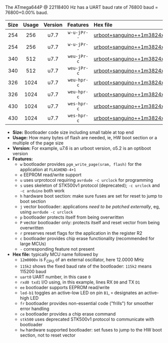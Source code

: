 The ATmega644P @ 22118400 Hz has a UART baud rate of 76800 baud = 76800+0.00% baud.

|Size|Usage|Version|Features|Hex file|
|:-:|:-:|:-:|:-:|:--|
|254|256|u7.7|`w-u-jPr--`|[urboot+sanguino++1m3824x++++4k8_uart0_rxd0_txd1_led+b0_fr.hex](https://raw.githubusercontent.com/stefanrueger/urboot.hex/main/boards/sanguino/external_oscillator/fcpu++1m3824_Hz/br++++4k8_bps/urboot+sanguino++1m3824x++++4k8_uart0_rxd0_txd1_led+b0_fr.hex)|
|254|256|u7.7|`w-u-jPr--`|[urboot+sanguino++1m3824x++++4k8_uart1_rxd2_txd3_led+b0_fr.hex](https://raw.githubusercontent.com/stefanrueger/urboot.hex/main/boards/sanguino/external_oscillator/fcpu++1m3824_Hz/br++++4k8_bps/urboot+sanguino++1m3824x++++4k8_uart1_rxd2_txd3_led+b0_fr.hex)|
|340|512|u7.7|`weu-jPr-c`|[urboot+sanguino++1m3824x++++4k8_uart0_rxd0_txd1_ee_led+b0_fr_ce.hex](https://raw.githubusercontent.com/stefanrueger/urboot.hex/main/boards/sanguino/external_oscillator/fcpu++1m3824_Hz/br++++4k8_bps/urboot+sanguino++1m3824x++++4k8_uart0_rxd0_txd1_ee_led+b0_fr_ce.hex)|
|340|512|u7.7|`weu-jPr-c`|[urboot+sanguino++1m3824x++++4k8_uart1_rxd2_txd3_ee_led+b0_fr_ce.hex](https://raw.githubusercontent.com/stefanrueger/urboot.hex/main/boards/sanguino/external_oscillator/fcpu++1m3824_Hz/br++++4k8_bps/urboot+sanguino++1m3824x++++4k8_uart1_rxd2_txd3_ee_led+b0_fr_ce.hex)|
|326|1024|u7.7|`weu-hpr-c`|[urboot+sanguino++1m3824x++++4k8_uart0_rxd0_txd1_ee_led+b0_fr_ce_hw.hex](https://raw.githubusercontent.com/stefanrueger/urboot.hex/main/boards/sanguino/external_oscillator/fcpu++1m3824_Hz/br++++4k8_bps/urboot+sanguino++1m3824x++++4k8_uart0_rxd0_txd1_ee_led+b0_fr_ce_hw.hex)|
|326|1024|u7.7|`weu-hpr-c`|[urboot+sanguino++1m3824x++++4k8_uart1_rxd2_txd3_ee_led+b0_fr_ce_hw.hex](https://raw.githubusercontent.com/stefanrueger/urboot.hex/main/boards/sanguino/external_oscillator/fcpu++1m3824_Hz/br++++4k8_bps/urboot+sanguino++1m3824x++++4k8_uart1_rxd2_txd3_ee_led+b0_fr_ce_hw.hex)|
|430|1024|u7.7|`wes-hpr-c`|[urboot+sanguino++1m3824x++++4k8_uart0_rxd0_txd1_ee_led+b0_fr_ce_stk500_hw.hex](https://raw.githubusercontent.com/stefanrueger/urboot.hex/main/boards/sanguino/external_oscillator/fcpu++1m3824_Hz/br++++4k8_bps/urboot+sanguino++1m3824x++++4k8_uart0_rxd0_txd1_ee_led+b0_fr_ce_stk500_hw.hex)|
|430|1024|u7.7|`wes-hpr-c`|[urboot+sanguino++1m3824x++++4k8_uart1_rxd2_txd3_ee_led+b0_fr_ce_stk500_hw.hex](https://raw.githubusercontent.com/stefanrueger/urboot.hex/main/boards/sanguino/external_oscillator/fcpu++1m3824_Hz/br++++4k8_bps/urboot+sanguino++1m3824x++++4k8_uart1_rxd2_txd3_ee_led+b0_fr_ce_stk500_hw.hex)|

- **Size:** Bootloader code size including small table at top end
- **Usage:** How many bytes of flash are needed, ie, HW boot section or a multiple of the page size
- **Version:** For example, u7.6 is an urboot version, o5.2 is an optiboot version
- **Features:**
  + `w` bootloader provides `pgm_write_page(sram, flash)` for the application at `FLASHEND-4+1`
  + `e` EEPROM read/write support
  + `u` uses urprotocol requiring `avrdude -c urclock` for programming
  + `s` uses skeleton of STK500v1 protocol (deprecated); `-c urclock` and `-c arduino` both work
  + `h` hardware boot section: make sure fuses are set for reset to jump to boot section
  + `j` vector bootloader: applications *need to be patched externally*, eg, using `avrdude -c urclock`
  + `p` bootloader protects itself from being overwritten
  + `P` vector bootloader only: protects itself and reset vector from being overwritten
  + `r` preserves reset flags for the application in the register R2
  + `c` bootloader provides chip erase functionality (recommended for large MCUs)
  + `-` corresponding feature not present
- **Hex file:** typically MCU name followed by
  + `12m0000x` is F<sub>CPU</sub> of an external oscillator, here 12.0000 MHz
  + `115k2` shows the fixed baud rate of the bootloader: `115k2` means 115200 baud
  + `uart0` UART number, in this case `0`
  + `rxd0 txd1` I/O using, in this example, lines RX `D0` and TX `D1`
  + `ee` bootloader supports EEPROM read/write
  + `led-b1` toggles an active-low LED on pin `B1`, `+` designates an active-high LED
  + `fr` bootloader provides non-essential code ("frills") for smoother error handling
  + `ce` bootloader provides a chip erase command
  + `stk500` uses deprecated STK500v1 protocol to communicate with bootloader
  + `hw` hardware supported bootloader: set fuses to jump to the HW boot section, not to reset vector
